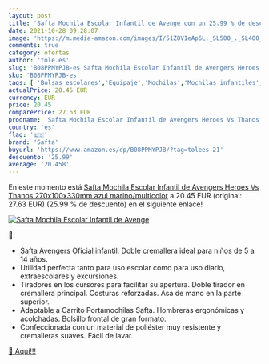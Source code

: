 ```yaml
---
layout: post
title: 'Safta Mochila Escolar Infantil de Avenge con un 25.99 % de descuento'
date: 2021-10-28 09:28:07
image: 'https://m.media-amazon.com/images/I/51Z8V1eAp6L._SL500_._SL400_.jpg'
comments: true
category: ofertas
author: 'tole.es'
slug: 'B08PPMYPJB-es Safta Mochila Escolar Infantil de Avengers Heroes Vs...'
sku: 'B08PPMYPJB-es'
tags: [ 'Bolsas escolares','Equipaje','Mochilas','Mochilas infantiles','Mochilas, estuches y sets escolares','escolar','mochila','safta', ]
actualPrice: 20.45 EUR
currency: EUR
price: 20.45
comparePrice: 27.63 EUR
prodname: 'Safta Mochila Escolar Infantil de Avengers Heroes Vs Thanos  270x100x330mm  azul marino/multicolor'
country: 'es'
flag: '🇪🇸'
brand: 'Safta'
buyurl: 'https://www.amazon.es/dp/B08PPMYPJB/?tag=tolees-21'
descuento: '25.99'
average: '20.458'
---
```


En este momento está [Safta Mochila Escolar Infantil de Avengers Heroes Vs Thanos  270x100x330mm  azul marino/multicolor](https://www.amazon.es/dp/B08PPMYPJB/?tag=tolees-21) a 20.45 EUR (original: 27.63 EUR) (25.99 %  de descuento) en el siguiente enlace!

[![Safta Mochila Escolar Infantil de Avenge](https://m.media-amazon.com/images/I/51Z8V1eAp6L._SL500_._SL400_.jpg)](https://www.amazon.es/dp/B08PPMYPJB/?tag=tolees-21)

🔎:

- Safta Avengers Oficial infantil. Doble cremallera ideal para niños de 5 a 14 años.
- Utilidad perfecta tanto para uso escolar como para uso diario, extraescolares y excursiones.
- Tiradores en los cursores para facilitar su apertura. Doble tirador en cremallera principal. Costuras reforzadas. Asa de mano en la parte superior.
- Adaptable a Carrito Portamochilas Safta. Hombreras ergonómicas y acolchadas. Bolsillo frontal de gran formato.
- Confeccionada con un material de poliéster muy resistente y cremalleras suaves. Fácil de lavar.

[🛒 Aquí!!!](https://www.amazon.es/dp/B08PPMYPJB/?tag=tolees-21)
